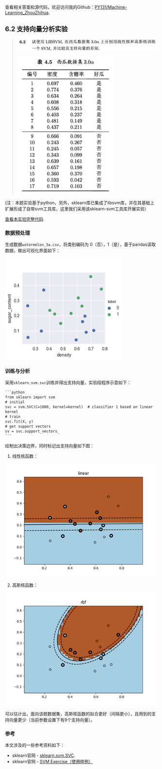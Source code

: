 查看相关答案和源代码，欢迎访问我的Github：[PY131/Machine-Learning_ZhouZhihua](https://github.com/PY131/Machine-Learning_ZhouZhihua).

## 6.2 支持向量分析实验 ##
> ![](Ch6/6.2.png)
> 
> ![](Ch6/6.2.data.png)

(注：本题实验基于python，另外，sklearn库已集成了libsvm库，并在其基础上扩展形成了自带svm工具库，这里我们采用该sklearn-svm工具库开展实验）

[查看本实验完整代码](https://github.com/PY131/Machine-Learning_ZhouZhihua/blob/master/ch6_support_vector_machine/6.2_SVM_test/sv_compare.py)

### 数据预处理 ###

生成数据```watermelon_3a.csv```，将类别编码为 0（否），1（是），基于pandas读取数据，做出可视化界面如下：

![](Ch6/6.2.scatter.png)

### 训练与分析 ###

采用```sklearn.svm.svc```训练并得出支持向量，实验段程序示意如下：
	
	```python
	from sklearn import svm 
    # initial
    svc = svm.SVC(C=1000, kernel=kernel)  # classifier 1 based on linear kernel
    # train
    svc.fit(X, y)
    # get support vectors
    sv = svc.support_vectors_
	```

绘制出决策边界，同时标记出支持向量如下图：

1. 线性核函数：

![](Ch6/6.2.linear.png)

2. 高斯核函数：

![](Ch6/6.2.rbf.png)

可以估计出，面向该题数据集，高斯核函数的拟合更好（间隔更小），且用到的支持向量更少（当前参数设置下有9个支持向量）。

### 参考 ###

本文涉及的一些参考资料如下：

 - sklearn官网 - [sklearn.svm.SVC](http://scikit-learn.org/stable/modules/generated/sklearn.svm.SVC.html).
 - sklearn官网 - [SVM Exercise（使用样例）](http://scikit-learn.org/stable/auto_examples/exercises/plot_iris_exercise.html#sphx-glr-auto-examples-exercises-plot-iris-exercise-py)